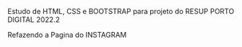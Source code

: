 Estudo de HTML, CSS e BOOTSTRAP para projeto do RESUP PORTO DIGITAL 2022.2

Refazendo a Pagina do INSTAGRAM 

